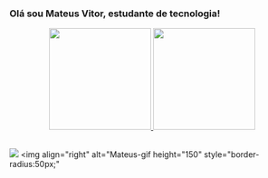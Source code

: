 ### Olá sou Mateus Vitor, estudante de tecnologia!

<div align="center">
  <a href="https://github.com/Mateusv01">
  <img height="180em" src="https://github-readme-stats.vercel.app/api?username=Mateusv01&show_icons=true&theme=dCobalto&include_all_commits=true&count_private=true"/>
  <img height="180em" src="https://github-readme-stats.vercel.app/api/top-langs/?username=Mateusv01&layout=compact&langs_count=7&theme=Cobalto"/>
</div>

##

 <a href="https://www.linkedin.com/in/mateus-vitor-cunha-dos-anjos-51256a235/" target="_blank"><img src="https://img.shields.io/badge/-LinkedIn-%230077B5?style=for-the-badge&logo=linkedin&logoColor=white" target="_blank"></a> 
 <img align="right" alt="Mateus-gif height="150" style="border-radius:50px;" 

